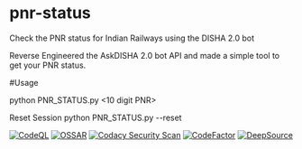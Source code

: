 # pnr-status
Check the PNR status for Indian Railways using the DISHA 2.0 bot

Reverse Engineered the AskDISHA 2.0 bot API and made a simple tool to get your PNR status.


#Usage

python PNR_STATUS.py <10 digit PNR>


Reset Session
python PNR_STATUS.py --reset


[![CodeQL](https://github.com/chunkboi/pnr-status/actions/workflows/codeql-analysis.yml/badge.svg)](https://github.com/chunkboi/pnr-status/actions/workflows/codeql-analysis.yml)
[![OSSAR](https://github.com/chunkboi/pnr-status/actions/workflows/ossar.yml/badge.svg)](https://github.com/chunkboi/pnr-status/actions/workflows/ossar.yml)
[![Codacy Security Scan](https://github.com/chunkboi/pnr-status/actions/workflows/codacy.yml/badge.svg)](https://github.com/chunkboi/pnr-status/actions/workflows/codacy.yml)
[![CodeFactor](https://www.codefactor.io/repository/github/chunkboi/pnr-status/badge)](https://www.codefactor.io/repository/github/chunkboi/pnr-status)
[![DeepSource](https://deepsource.io/gh/chunkboi/pnr-status.svg/?label=active+issues&show_trend=true&token=8c9BSEqF2nTvN-EmrdZDeAAR)](https://deepsource.io/gh/chunkboi/pnr-status/)

